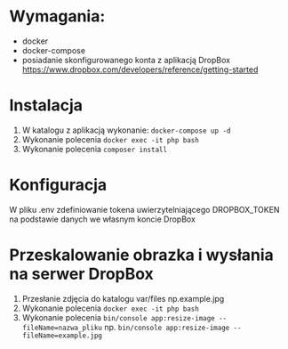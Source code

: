 # Wymagania: 

- docker
- docker-compose
- posiadanie skonfigurowanego konta z aplikacją DropBox https://www.dropbox.com/developers/reference/getting-started

# Instalacja

1. W katalogu z aplikacją wykonanie: `docker-compose up -d`
2. Wykonanie polecenia `docker exec -it php bash`
3. Wykonanie polecenia `composer install`

# Konfiguracja

W pliku .env zdefiniowanie tokena uwierzytelniającego DROPBOX_TOKEN na podstawie danych we własnym koncie DropBox

# Przeskalowanie obrazka i wysłania na serwer DropBox

1. Przesłanie zdjęcia do katalogu var/files np.example.jpg
2. Wykonanie polecenia `docker exec -it php bash`
3. Wykonanie polecenia `bin/console app:resize-image --fileName=nazwa_pliku` np. `bin/console app:resize-image --fileName=example.jpg`

